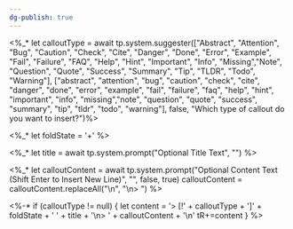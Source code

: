 ```yaml
---
dg-publish: true
---
```

<%_* let calloutType = await tp.system.suggester(["Abstract", "Attention", "Bug", "Caution", "Check", "Cite", "Danger", "Done", "Error", "Example", "Fail", "Failure", "FAQ", "Help", "Hint", "Important", "Info", "Missing","Note", "Question", "Quote", "Success", "Summary", "Tip", "TLDR", "Todo", "Warning"], ["abstract", "attention", "bug", "caution", "check", "cite", "danger", "done", "error", "example", "fail", "failure", "faq", "help", "hint", "important", "info", "missing","note", "question", "quote", "success", "summary", "tip", "tldr", "todo", "warning"], false, "Which type of callout do you want to insert?")%>



<%_* let foldState = '+'
%>



<%_*
  let title = await tp.system.prompt("Optional Title Text", "")
%>

<%_*
  let calloutContent = await tp.system.prompt("Optional Content Text (Shift Enter to Insert New Line)", "", false, true)
  calloutContent = calloutContent.replaceAll("\n", "\n> ")
%>

<%-*
if (calloutType != null) {
  let content = '> [!' + calloutType + ']' + foldState + ' ' + title + '\n> ' + calloutContent + '\n'
  tR+=content
}
%>